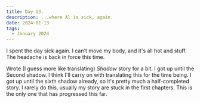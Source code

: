 ```yaml
---
title: Day 13.
description: ...where Al is sick, again.
date: 2024-01-13
tags: 
  - January 2024
---
```

I spent the day sick again. I can't move my body, and it's all hot and stuff. The headache is back in force this time.

Wrote (I guess more like translating) *Shadow* story for a bit. I got up until the Second shadow. I think I'll carry on with translating this for the time being. I got up until the sixth shadow already, so it's pretty much a half-completed story. I rarely do this, usually my story are stuck in the first chapters. This is the only one that has progressed this far.